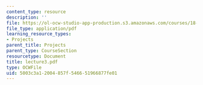 ```yaml
---
content_type: resource
description: ''
file: https://ol-ocw-studio-app-production.s3.amazonaws.com/courses/18-704-seminar-in-algebra-and-number-theory-rational-points-on-elliptic-curves-fall-2004/5003c3a12004857f546651966877fe01_lecture3.pdf
file_type: application/pdf
learning_resource_types:
- Projects
parent_title: Projects
parent_type: CourseSection
resourcetype: Document
title: lecture3.pdf
type: OCWFile
uid: 5003c3a1-2004-857f-5466-51966877fe01
---
```

